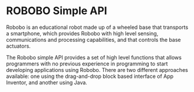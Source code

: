 # ROBOBO Simple API #

Robobo is an educational robot made up of a wheeled base that transports a smartphone, which provides Robobo with high level sensing, communications and processing capabilities, and that controls the base actuators.

The Robobo simple API provides a set of high level functions that allows programmers with no previous experience in programming to start developing applications using Robobo. There are two different approaches available: one using the drag-and-drop block based interface of App Inventor, and another using Java.
